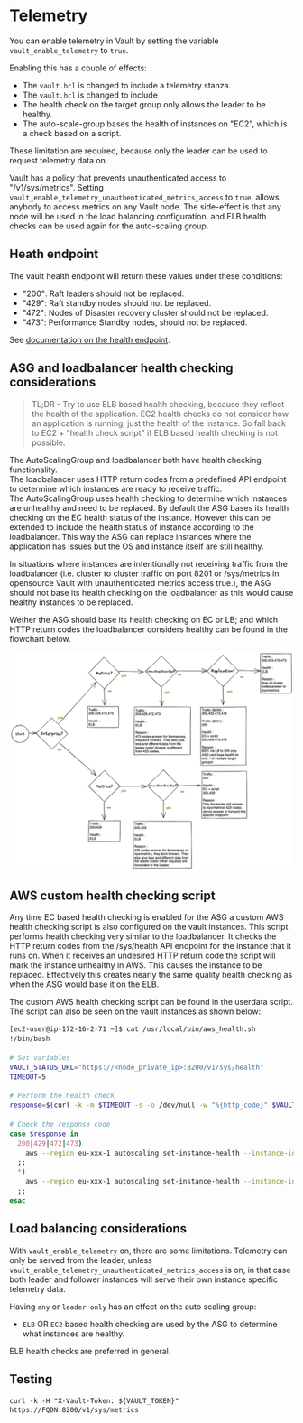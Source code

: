 # Telemetry

You can enable telemetry in Vault by setting the variable `vault_enable_telemetry` to `true`.

Enabling this has a couple of effects:

- The `vault.hcl` is changed to include a telemetry stanza.
- The `vault.hcl` is changed to include
- The health check on the target group only allows the leader to be healthy.
- The auto-scale-group bases the health of instances on "EC2", which is a check based on a script.

These limitation are required, because only the leader can be used to request telemetry data on.

Vault has a policy that prevents unauthenticated access to "/v1/sys/metrics". Setting `vault_enable_telemetry_unauthenticated_metrics_access` to `true`, allows anybody to access metrics on any Vault node. The side-effect is that any node will be used in the load balancing configuration, and ELB health checks can be used again for the auto-scaling group.

## Heath endpoint

The vault health endpoint will return these values under these conditions:

- "200": Raft leaders should not be replaced.
- "429": Raft standby nodes should not be replaced.
- "472": Nodes of Disaster recovery cluster should not be replaced.
- "473": Performance Standby nodes, should not be replaced.

See [documentation on the health endpoint](https://www.vaultproject.io/api-docs/system/health).

## ASG and loadbalancer health checking considerations

> TL;DR - Try to use ELB based health checking, because they reflect the health of the application. EC2 health checks do not consider how an application is running, just the health of the instance. So fall back to EC2 + "health check script" if ELB based health checking is not possible.

The AutoScalingGroup and loadbalancer both have health checking functionality.  
The loadbalancer uses HTTP return codes from a predefined API endpoint to determine which instances are ready to receive traffic.  
The AutoScalingGroup uses health checking to determine which instances are unhealthy and need to be replaced. By default the ASG bases its health checking on the EC health status of the instance. However this can be extended to include the health status of instance according to the loadbalancer. This way the ASG can replace instances where the application has issues but the OS and instance itself are still healthy.  

In situations where instances are intentionally not receiving traffic from the loadbalancer (i.e. cluster to cluster traffic on port 8201 or /sys/metrics in opensource Vault with unauthenticated metrics access true.), the ASG should not base its health checking on the loadbalancer as this would cause healthy instances to be replaced.

Wether the ASG should base its health checking on EC or LB; and which HTTP return codes the loadbalancer considers healthy can be found in the flowchart below.

![Flowchart health checking configuration.](README.d/health-check-debug.excalidraw.png)

## AWS custom health checking script

Any time EC based health checking is enabled for the ASG a custom AWS health checking script is also configured on the vault instances. This script performs health checking very similar to the loadbalancer. It checks the HTTP return codes from the /sys/health API endpoint for the instance that it runs on. When it receives an undesired HTTP return code the script will mark the instance unhealthy in AWS. This causes the instance to be replaced. Effectively this creates nearly the same quality health checking as when the ASG would base it on the ELB.

The custom AWS health checking script can be found in the userdata script. The script can also be seen on the vault instances as shown below:

```bash
[ec2-user@ip-172-16-2-71 ~]$ cat /usr/local/bin/aws_health.sh 
!/bin/bash

# Set variables
VAULT_STATUS_URL="https://<node_private_ip>:8200/v1/sys/health"
TIMEOUT=5

# Perform the health check
response=$(curl -k -m $TIMEOUT -s -o /dev/null -w "%{http_code}" $VAULT_STATUS_URL)

# Check the response code
case $response in
  200|429|472|473)
    aws --region eu-xxx-1 autoscaling set-instance-health --instance-id i-0123456789022f98e --health-status Healthy
  ;;
  *)
    aws --region eu-xxx-1 autoscaling set-instance-health --instance-id i-0123456789022f98e --health-status Unhealthy
  ;;
esac
```

## Load balancing considerations

With `vault_enable_telemetry` on, there are some limitations. Telemetry can only be served from the leader, unless `vault_enable_telemetry_unauthenticated_metrics_access` is on, in that case both leader and follower instances will serve their own instance specific telemetry data.

Having `any` or `leader only` has an effect on the auto scaling group:

- `ELB` OR `EC2` based health checking are used by the ASG to determine what instances are healthy.

ELB health checks are preferred in general.

## Testing

```shell
curl -k -H "X-Vault-Token: ${VAULT_TOKEN}" https://FQDN:8200/v1/sys/metrics
```
